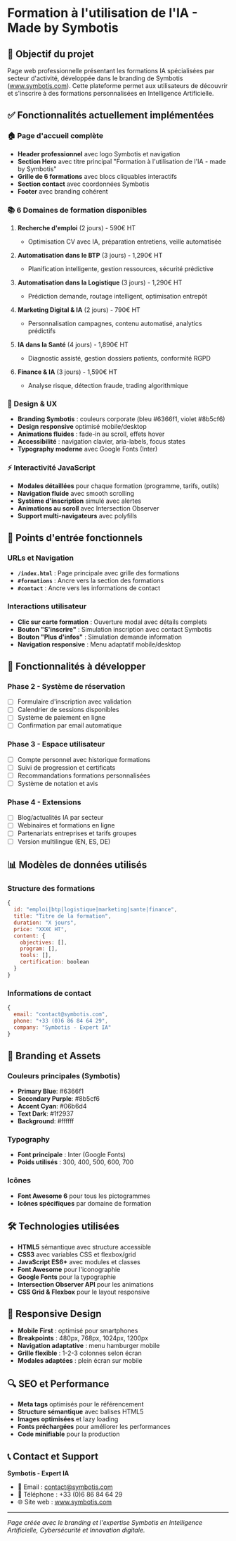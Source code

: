 # Formation à l'utilisation de l'IA - Made by Symbotis

## 🎯 Objectif du projet

Page web professionnelle présentant les formations IA spécialisées par secteur d'activité, développée dans le branding de Symbotis (www.symbotis.com). Cette plateforme permet aux utilisateurs de découvrir et s'inscrire à des formations personnalisées en Intelligence Artificielle.

## ✅ Fonctionnalités actuellement implémentées

### 🏠 Page d'accueil complète
- **Header professionnel** avec logo Symbotis et navigation
- **Section Hero** avec titre principal "Formation à l'utilisation de l'IA - made by Symbotis"
- **Grille de 6 formations** avec blocs cliquables interactifs
- **Section contact** avec coordonnées Symbotis
- **Footer** avec branding cohérent

### 📚 6 Domaines de formation disponibles
1. **Recherche d'emploi** (2 jours) - 590€ HT
   - Optimisation CV avec IA, préparation entretiens, veille automatisée
   
2. **Automatisation dans le BTP** (3 jours) - 1,290€ HT  
   - Planification intelligente, gestion ressources, sécurité prédictive
   
3. **Automatisation dans la Logistique** (3 jours) - 1,290€ HT
   - Prédiction demande, routage intelligent, optimisation entrepôt
   
4. **Marketing Digital & IA** (2 jours) - 790€ HT
   - Personnalisation campagnes, contenu automatisé, analytics prédictifs
   
5. **IA dans la Santé** (4 jours) - 1,890€ HT
   - Diagnostic assisté, gestion dossiers patients, conformité RGPD
   
6. **Finance & IA** (3 jours) - 1,590€ HT
   - Analyse risque, détection fraude, trading algorithmique

### 🎨 Design & UX
- **Branding Symbotis** : couleurs corporate (bleu #6366f1, violet #8b5cf6)
- **Design responsive** optimisé mobile/desktop
- **Animations fluides** : fade-in au scroll, effets hover
- **Accessibilité** : navigation clavier, aria-labels, focus states
- **Typography moderne** avec Google Fonts (Inter)

### ⚡ Interactivité JavaScript
- **Modales détaillées** pour chaque formation (programme, tarifs, outils)
- **Navigation fluide** avec smooth scrolling
- **Système d'inscription** simulé avec alertes
- **Animations au scroll** avec Intersection Observer
- **Support multi-navigateurs** avec polyfills

## 🔗 Points d'entrée fonctionnels

### URLs et Navigation
- **`/index.html`** : Page principale avec grille des formations
- **`#formations`** : Ancre vers la section des formations  
- **`#contact`** : Ancre vers les informations de contact

### Interactions utilisateur
- **Clic sur carte formation** : Ouverture modal avec détails complets
- **Bouton "S'inscrire"** : Simulation inscription avec contact Symbotis
- **Bouton "Plus d'infos"** : Simulation demande information
- **Navigation responsive** : Menu adaptatif mobile/desktop

## 🚀 Fonctionnalités à développer

### Phase 2 - Système de réservation
- [ ] Formulaire d'inscription avec validation
- [ ] Calendrier de sessions disponibles
- [ ] Système de paiement en ligne
- [ ] Confirmation par email automatique

### Phase 3 - Espace utilisateur  
- [ ] Compte personnel avec historique formations
- [ ] Suivi de progression et certificats
- [ ] Recommandations formations personnalisées
- [ ] Système de notation et avis

### Phase 4 - Extensions
- [ ] Blog/actualités IA par secteur
- [ ] Webinaires et formations en ligne
- [ ] Partenariats entreprises et tarifs groupes
- [ ] Version multilingue (EN, ES, DE)

## 📊 Modèles de données utilisés

### Structure des formations
```javascript
{
  id: "emploi|btp|logistique|marketing|sante|finance",
  title: "Titre de la formation",
  duration: "X jours", 
  price: "XXX€ HT",
  content: {
    objectives: [],
    program: [],
    tools: [],
    certification: boolean
  }
}
```

### Informations de contact
```javascript
{
  email: "contact@symbotis.com",
  phone: "+33 (0)6 86 84 64 29",
  company: "Symbotis - Expert IA"
}
```

## 🎨 Branding et Assets

### Couleurs principales (Symbotis)
- **Primary Blue**: #6366f1
- **Secondary Purple**: #8b5cf6  
- **Accent Cyan**: #06b6d4
- **Text Dark**: #1f2937
- **Background**: #ffffff

### Typography
- **Font principale** : Inter (Google Fonts)
- **Poids utilisés** : 300, 400, 500, 600, 700

### Icônes
- **Font Awesome 6** pour tous les pictogrammes
- **Icônes spécifiques** par domaine de formation

## 🛠 Technologies utilisées

- **HTML5** sémantique avec structure accessible
- **CSS3** avec variables CSS et flexbox/grid
- **JavaScript ES6+** avec modules et classes
- **Font Awesome** pour l'iconographie  
- **Google Fonts** pour la typographie
- **Intersection Observer API** pour les animations
- **CSS Grid & Flexbox** pour le layout responsive

## 📱 Responsive Design

- **Mobile First** : optimisé pour smartphones
- **Breakpoints** : 480px, 768px, 1024px, 1200px
- **Navigation adaptative** : menu hamburger mobile
- **Grille flexible** : 1-2-3 colonnes selon écran
- **Modales adaptées** : plein écran sur mobile

## 🔍 SEO et Performance

- **Meta tags** optimisés pour le référencement
- **Structure sémantique** avec balises HTML5
- **Images optimisées** et lazy loading
- **Fonts préchargées** pour améliorer les performances
- **Code minifiable** pour la production

## 📞 Contact et Support

**Symbotis - Expert IA**
- 📧 Email : contact@symbotis.com  
- 📱 Téléphone : +33 (0)6 86 84 64 29
- 🌐 Site web : www.symbotis.com

---

*Page créée avec le branding et l'expertise Symbotis en Intelligence Artificielle, Cybersécurité et Innovation digitale.*